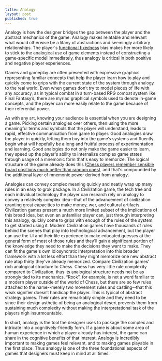 ```yaml
---
title: Analogy
layout: post
published: true
---
```


Analogy is how the designer bridges the gap between the player and the abstract mechanics of the game. Analogy makes relatable and relevant what would otherwise be a litany of abstractions and seemingly arbitrary relationships. The player's [functional fixedness](https://en.wikipedia.org/wiki/Functional_fixedness) bias makes her more likely to stick to the analogical use of game elements instead of constructing a game-specific model immediately, thus analogy is critical in both positive and negative player experiences.

Games and gameplay are often presented with expressive graphics representing familiar concepts that help the player learn how to play and quickly come to grips with the current state of the system through analogy to the real world. Even when games don’t try to model pieces of life with any accuracy, as in typical combat in a turn-based RPG combat system like Final Fantasy’s, there are myriad graphical symbols used to denote in-game concepts, and the player can more easily relate to the game because of their referential power.

As with any art, knowing your audience is essential when you are designing a game. Picking certain analogies over others, then using the more meaningful terms and symbols that the player will understand, leads to rapid, effective communication from game to player. Good analogies draw the player in quickly, letting them buy into the game’s systems and fluently begin what will hopefully be a long and fruitful process of experimentation and learning. Good analogies do not only make the game easier to learn, they speed up the player's ability to internalize complex game states through usage of a mnemonic form that's easy to memorize. The logical structure of the game already does this ([Chess players remember sensible board positions much better than random ones](http://theinvisiblegorilla.com/blog/2012/02/15/how-experts-recall-chess-positions/)), and that's compounded by the additional layer of mnemonic power derived from analogy.

Analogies can convey complex meaning quickly and neatly wrap up many rules in an easy to grok package. In a Civilization game, the tech tree and each individual technology the player can research rely on analogy to convey a relatively complex idea--that of the advancement of civilization granting great capacities to make money, war, and cultural artifacts. Civilization games present a much more limited subset of the implications of this broad idea, but even an unfamiliar player can, just through interpreting this analogy, quickly come to grips with enough of the rules of the system to get started using it. Modern Civilization games have thousands of rules behind the scenes that play into technological advancement, but the player can use the UI and their life experience to make educated guesses at the general form of most of those rules and they’ll gain a significant portion of the knowledge they need to make the decisions they want to make. They can fit the game's own idiosyncratic interpretation into this broader framework with a lot less effort than they might memorize one new abstract rule atop thirty they've already memorized. Compare Civilization games’ rich analogical structure to Chess. Chess has very little rule complexity compared to Civilization, thus its analogical structure needs not be as strongly tied to its mechanics. “Rook”, for example, is not a word familiar to a modern player outside of the world of Chess, but there are so few rules attached to the name--merely two movement rules and castling--that this weak signifier doesn’t handicap the player. This is typical of abstract strategy games. Their rules are remarkably simple and they need to be since their design asthetic of being an analogical desert prevents them from sustaining much complexity without making the interpretational task of the players nigh insurmountable.

In short, analogy is the tool the designer uses to package the complex and intricate into a cognitively-friendly form. If a game is about some area of human experience in which a player already has interest, the game can share in the cognitive benefits of that interest. Analogy is incredibly important to making games feel relevant, and to making games playable in the first place. Thus analogy is one of the three foundational aspects of games that designers must keep in mind at all times.
